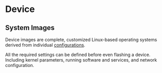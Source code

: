 # Device

## System Images

Device images are complete, customized Linux-based operating systems derived from individual [configurations](/reference/devices/concepts/configuration.md).

All the required settings can be defined before even flashing a device.
Including kernel parameters, running software and services, and network configuration.
